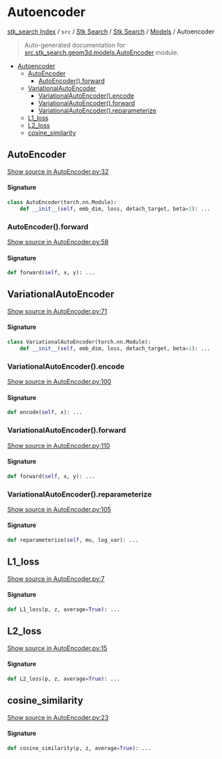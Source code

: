 # Autoencoder

[stk_search Index](../../../../README.md#stk_search-index) / `src` / [Stk Search](../../index.md#stk-search) / [Stk Search](../../index.md#stk-search) / [Models](./index.md#models) / Autoencoder

> Auto-generated documentation for [src.stk_search.geom3d.models.AutoEncoder](https://github.com/mohammedazzouzi15/STK_search/blob/main/src/stk_search/geom3d/models/AutoEncoder.py) module.

- [Autoencoder](#autoencoder)
  - [AutoEncoder](#autoencoder)
    - [AutoEncoder().forward](#autoencoder()forward)
  - [VariationalAutoEncoder](#variationalautoencoder)
    - [VariationalAutoEncoder().encode](#variationalautoencoder()encode)
    - [VariationalAutoEncoder().forward](#variationalautoencoder()forward)
    - [VariationalAutoEncoder().reparameterize](#variationalautoencoder()reparameterize)
  - [L1_loss](#l1_loss)
  - [L2_loss](#l2_loss)
  - [cosine_similarity](#cosine_similarity)

## AutoEncoder

[Show source in AutoEncoder.py:32](https://github.com/mohammedazzouzi15/STK_search/blob/main/src/stk_search/geom3d/models/AutoEncoder.py#L32)

#### Signature

```python
class AutoEncoder(torch.nn.Module):
    def __init__(self, emb_dim, loss, detach_target, beta=1): ...
```

### AutoEncoder().forward

[Show source in AutoEncoder.py:58](https://github.com/mohammedazzouzi15/STK_search/blob/main/src/stk_search/geom3d/models/AutoEncoder.py#L58)

#### Signature

```python
def forward(self, x, y): ...
```



## VariationalAutoEncoder

[Show source in AutoEncoder.py:71](https://github.com/mohammedazzouzi15/STK_search/blob/main/src/stk_search/geom3d/models/AutoEncoder.py#L71)

#### Signature

```python
class VariationalAutoEncoder(torch.nn.Module):
    def __init__(self, emb_dim, loss, detach_target, beta=1): ...
```

### VariationalAutoEncoder().encode

[Show source in AutoEncoder.py:100](https://github.com/mohammedazzouzi15/STK_search/blob/main/src/stk_search/geom3d/models/AutoEncoder.py#L100)

#### Signature

```python
def encode(self, x): ...
```

### VariationalAutoEncoder().forward

[Show source in AutoEncoder.py:110](https://github.com/mohammedazzouzi15/STK_search/blob/main/src/stk_search/geom3d/models/AutoEncoder.py#L110)

#### Signature

```python
def forward(self, x, y): ...
```

### VariationalAutoEncoder().reparameterize

[Show source in AutoEncoder.py:105](https://github.com/mohammedazzouzi15/STK_search/blob/main/src/stk_search/geom3d/models/AutoEncoder.py#L105)

#### Signature

```python
def reparameterize(self, mu, log_var): ...
```



## L1_loss

[Show source in AutoEncoder.py:7](https://github.com/mohammedazzouzi15/STK_search/blob/main/src/stk_search/geom3d/models/AutoEncoder.py#L7)

#### Signature

```python
def L1_loss(p, z, average=True): ...
```



## L2_loss

[Show source in AutoEncoder.py:15](https://github.com/mohammedazzouzi15/STK_search/blob/main/src/stk_search/geom3d/models/AutoEncoder.py#L15)

#### Signature

```python
def L2_loss(p, z, average=True): ...
```



## cosine_similarity

[Show source in AutoEncoder.py:23](https://github.com/mohammedazzouzi15/STK_search/blob/main/src/stk_search/geom3d/models/AutoEncoder.py#L23)

#### Signature

```python
def cosine_similarity(p, z, average=True): ...
```